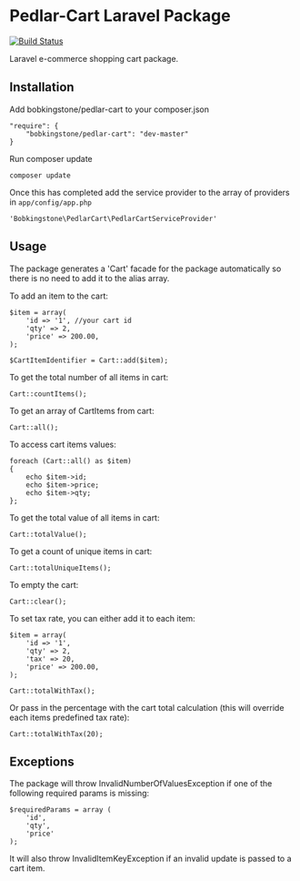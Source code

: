 Pedlar-Cart Laravel Package
===============

[![Build Status](https://travis-ci.org/BobKingstone/Pedlar-Cart.svg?branch=master)](https://travis-ci.org/BobKingstone/Pedlar-Cart)

Laravel e-commerce shopping cart package.

Installation
-----------

Add bobkingstone/pedlar-cart to your composer.json

    "require": {
        "bobkingstone/pedlar-cart": "dev-master"
    }

Run composer update

    composer update

Once this has completed add the service provider to the array of providers in `app/config/app.php`

    'Bobkingstone\PedlarCart\PedlarCartServiceProvider'


Usage
---

The package generates a 'Cart' facade for the package automatically so there is no need to add it to the alias array.

To add an item to the cart:

    $item = array(
        'id => '1', //your cart id
        'qty' => 2,
        'price' => 200.00,
    );

    $CartItemIdentifier = Cart::add($item);

To get the total number of all items in cart:

    Cart::countItems();

To get an array of CartItems from cart:

    Cart::all();

To access cart items values:

    foreach (Cart::all() as $item)
    {
        echo $item->id;
        echo $item->price;
        echo $item->qty;
    };

To get the total value of all items in cart:

    Cart::totalValue();

To get a count of unique items in cart:

    Cart::totalUniqueItems();

To empty the cart:

    Cart::clear();

To set tax rate, you can either add it to each item:

    $item = array(
        'id => '1',
        'qty' => 2,
        'tax' => 20,
        'price' => 200.00,
    );

    Cart::totalWithTax();

Or pass in the percentage with the cart total calculation (this will override each items predefined tax rate):

    Cart::totalWithTax(20);


Exceptions
---

The package will throw InvalidNumberOfValuesException if one of the following required params is missing:

    $requiredParams = array (
        'id',
        'qty',
        'price'
    );

It will also throw InvalidItemKeyException if an invalid update is passed to a cart item.